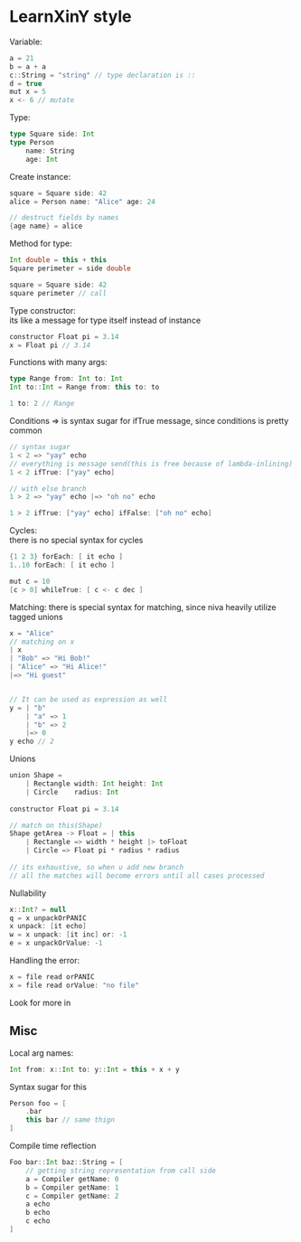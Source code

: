 # LearnXinY style


Variable:

```Scala
a = 21
b = a + a
c::String = "string" // type declaration is ::
d = true
mut x = 5
x <- 6 // mutate
```

Type:  

```Scala
type Square side: Int
type Person
    name: String
    age: Int
```

Create instance:
```Scala
square = Square side: 42
alice = Person name: "Alice" age: 24

// destruct fields by names
{age name} = alice
```

Method for type:  

```Scala
Int double = this + this
Square perimeter = side double

square = Square side: 42
square perimeter // call
```

Type constructor:  
its like a message for type itself instead of instance
```Scala
constructor Float pi = 3.14
x = Float pi // 3.14
```

Functions with many args:
```Scala
type Range from: Int to: Int
Int to::Int = Range from: this to: to

1 to: 2 // Range
```

Conditions
=> is syntax sugar for ifTrue message, since conditions is pretty common
```Scala
// syntax sugar
1 < 2 => "yay" echo
// everything is message send(this is free because of lambda-inlining)
1 < 2 ifTrue: ["yay" echo]

// with else branch
1 > 2 => "yay" echo |=> "oh no" echo

1 > 2 ifTrue: ["yay" echo] ifFalse: ["oh no" echo]
```

Cycles:  
there is no special syntax for cycles
```Scala
{1 2 3} forEach: [ it echo ]
1..10 forEach: [ it echo ]

mut c = 10
[c > 0] whileTrue: [ c <- c dec ]
```

Matching:
there is special syntax for matching, since niva heavily utilize tagged unions
```Scala
x = "Alice"
// matching on x
| x
| "Bob" => "Hi Bob!"
| "Alice" => "Hi Alice!"
|=> "Hi guest"


// It can be used as expression as well
y = | "b"
    | "a" => 1
    | "b" => 2
    |=> 0
y echo // 2
```

Unions

```Scala
union Shape =
    | Rectangle width: Int height: Int
    | Circle    radius: Int
    
constructor Float pi = 3.14

// match on this(Shape)
Shape getArea -> Float = | this 
    | Rectangle => width * height |> toFloat
    | Circle => Float pi * radius * radius
    
// its exhaustive, so when u add new branch 
// all the matches will become errors until all cases processed
```

Nullability
```Scala
x::Int? = null
q = x unpackOrPANIC
x unpack: [it echo]
w = x unpack: [it inc] or: -1
e = x unpackOrValue: -1
```

Handling the error:
```Scala
x = file read orPANIC
x = file read orValue: "no file"
```
Look for more in [](Error-handling.md)

## Misc

Local arg names:
```Scala
Int from: x::Int to: y::Int = this + x + y
```

Syntax sugar for this
```Scala
Person foo = [
    .bar
    this bar // same thign
]
```

Compile time reflection
```Scala
Foo bar::Int baz::String = [
    // getting string representation from call side
    a = Compiler getName: 0
    b = Compiler getName: 1
    c = Compiler getName: 2
    a echo
    b echo
    c echo
]
```
